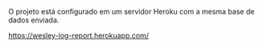 
O projeto está configurado em um servidor Heroku com a mesma base de dados enviada.

https://wesley-log-report.herokuapp.com/